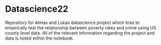 # Datascience22
Repository for Atmas and Lukas datascience project which tries to empirically test the relationship between poverty rates and crime using US county level data.
All of the relevant information regarding the project and data is noted within the notebook. 
